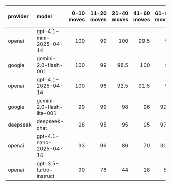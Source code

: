 | provider   | model                     |   0-10 moves |   11-20 moves |   21-40 moves |   41-60 moves |   61-80 moves |   81-100 moves |
|:-----------|:--------------------------|-------------:|--------------:|--------------:|--------------:|--------------:|---------------:|
| openai     | gpt-4.1-mini-2025-04-14   |          100 |            99 |         100   |          99.5 |          99   |           96   |
| google     | gemini-2.0-flash-001      |          100 |            99 |          98.5 |         100   |          98   |           88.5 |
| openai     | gpt-4.1-2025-04-14        |          100 |            96 |          92.5 |          91.5 |          92   |           85   |
| google     | gemini-2.0-flash-lite-001 |           99 |            99 |          98   |          96   |          92.5 |          100   |
| deepseek   | deepseek-chat             |           98 |            95 |          95   |          95   |          97.5 |           97.5 |
| openai     | gpt-4.1-nano-2025-04-14   |           93 |            96 |          86   |          70   |          30.5 |            4   |
| openai     | gpt-3.5-turbo-instruct    |           90 |            76 |          44   |          18   |           8.5 |            5.5 |
